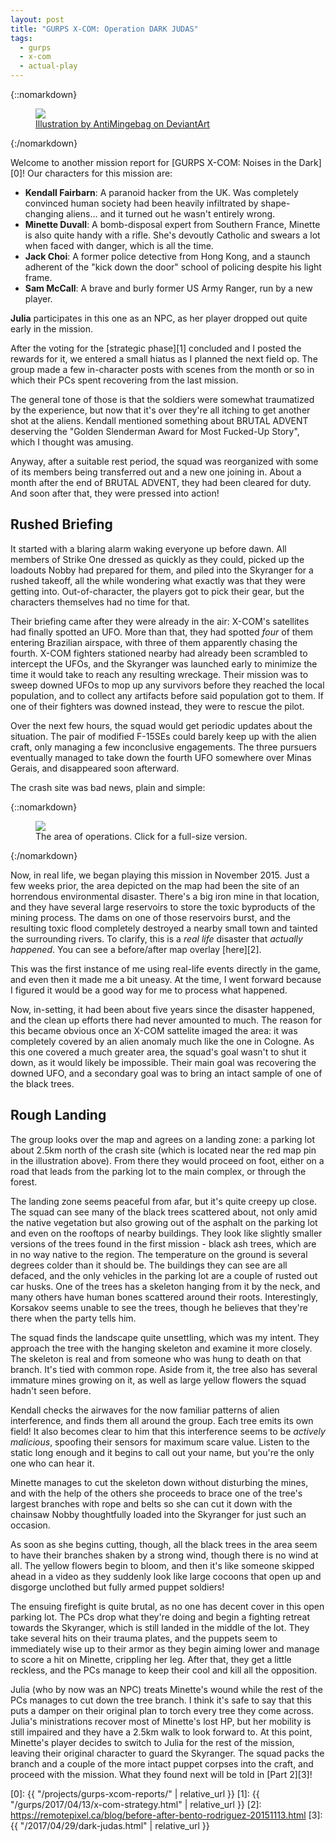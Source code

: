 ```yaml
---
layout: post
title: "GURPS X-COM: Operation DARK JUDAS"
tags:
  - gurps
  - x-com
  - actual-play
---
```


{::nomarkdown}
<figure>
  <img src="{{ "/assets/xcom__extraction_by_antimingebag-d9abdgp.jpg" | absolute_url }}"/>
  <figcaption>
    <a href=http://antimingebag.deviantart.com/art/XCOM-Extraction-561522409>
      Illustration by AntiMingebag on DeviantArt
    </a>
  </figcaption>
</figure>
{:/nomarkdown}

Welcome to another mission report for [GURPS X-COM: Noises in the Dark][0]! Our
characters for this mission are:

- **Kendall Fairbarn**: A paranoid hacker from the UK. Was completely convinced
  human society had been heavily infiltrated by shape-changing aliens... and it
  turned out he wasn't entirely wrong.
- **Minette Duvall**: A bomb-disposal expert from Southern France, Minette is
  also quite handy with a rifle. She's devoutly Catholic and swears a lot when
  faced with danger, which is all the time.
- **Jack Choi**: A former police detective from Hong Kong, and a staunch
  adherent of the "kick down the door" school of policing despite his light
  frame.
- **Sam McCall**: A brave and burly former US Army Ranger, run by a new player.

**Julia** participates in this one as an NPC, as her player dropped out quite
early in the mission.

After the voting for the [strategic phase][1] concluded and I posted the rewards
for it, we entered a small hiatus as I planned the next field op. The group made
a few in-character posts with scenes from the month or so in which their PCs
spent recovering from the last mission.

The general tone of those is that the soldiers were somewhat traumatized by the
experience, but now that it's over they're all itching to get another shot at
the aliens. Kendall mentioned something about BRUTAL ADVENT deserving the
"Golden Slenderman Award for Most Fucked-Up Story", which I thought was
amusing.

Anyway, after a suitable rest period, the squad was reorganized with some of its
members being transferred out and a new one joining in. About a month after the
end of BRUTAL ADVENT, they had been cleared for duty. And soon after that, they
were pressed into action!

## Rushed Briefing

It started with a blaring alarm waking everyone up before dawn. All members of
Strike One dressed as quickly as they could, picked up the loadouts Nobby had
prepared for them, and piled into the Skyranger for a rushed takeoff, all the
while wondering what exactly was that they were getting into. Out-of-character,
the players got to pick their gear, but the characters themselves had no time
for that.

Their briefing came after they were already in the air: X-COM's satellites had
finally spotted an UFO. More than that, they had spotted _four_ of them entering
Brazilian airspace, with three of them apparently chasing the fourth. X-COM
fighters stationed nearby had already been scrambled to intercept the UFOs, and
the Skyranger was launched early to minimize the time it would take to reach any
resulting wreckage. Their mission was to sweep downed UFOs to mop up any
survivors before they reached the local population, and to collect any artifacts
before said population got to them. If one of their fighters was downed instead,
they were to rescue the pilot.

Over the next few hours, the squad would get periodic updates about the
situation. The pair of modified F-15SEs could barely keep up with the alien
craft, only managing a few inconclusive engagements. The three pursuers
eventually managed to take down the fourth UFO somewhere over Minas Gerais, and
disappeared soon afterward.

The crash site was bad news, plain and simple:

{::nomarkdown}
<figure>
  <a href="{{ "/assets/dark-judas-ao.jpg" | absolute_url }}">
    <img src="{{ "/assets/dark-judas-ao.jpg" | absolute_url }}"/>
  </a>
  <figcaption>
    The area of operations. Click for a full-size version.
  </figcaption>
</figure>
{:/nomarkdown}

Now, in real life, we began playing this mission in November 2015. Just a few
weeks prior, the area depicted on the map had been the site of an horrendous
environmental disaster. There's a big iron mine in that location, and they have
several large reservoirs to store the toxic byproducts of the mining
process. The dams on one of those reservoirs burst, and the resulting toxic
flood completely destroyed a nearby small town and tainted the surrounding
rivers. To clarify, this is a _real life_ disaster that _actually happened_. You
can see a before/after map overlay [here][2].

This was the first instance of me using real-life events directly in the game,
and even then it made me a bit uneasy. At the time, I went forward because I
figured it would be a good way for me to process what happened.

Now, in-setting, it had been about five years since the disaster happened, and
the clean up efforts there had never amounted to much. The reason for this
became obvious once an X-COM sattelite imaged the area: it was completely
covered by an alien anomaly much like the one in Cologne. As this one covered a
much greater area, the squad's goal wasn't to shut it down, as it would likely
be impossible. Their main goal was recovering the downed UFO, and a secondary
goal was to bring an intact sample of one of the black trees.

## Rough Landing

The group looks over the map and agrees on a landing zone: a parking lot about
2.5km north of the crash site (which is located near the red map pin in the
illustration above). From there they would proceed on foot, either on a road
that leads from the parking lot to the main complex, or through the forest.

The landing zone seems peaceful from afar, but it's quite creepy up close. The
squad can see many of the black trees scattered about, not only amid the native
vegetation but also growing out of the asphalt on the parking lot and even on
the rooftops of nearby buildings. They look like slightly smaller versions of
the trees found in the first mission - black ash trees, which are in no way
native to the region. The temperature on the ground is several degrees colder
than it should be. The buildings they can see are all defaced, and the only
vehicles in the parking lot are a couple of rusted out car husks. One of the
trees has a skeleton hanging from it by the neck, and many others have human
bones scattered around their roots. Interestingly, Korsakov seems unable to see
the trees, though he believes that they're there when the party tells him.

The squad finds the landscape quite unsettling, which was my intent. They
approach the tree with the hanging skeleton and examine it more closely. The
skeleton is real and from someone who was hung to death on that branch. It's
tied with common rope. Aside from it, the tree also has several immature mines
growing on it, as well as large yellow flowers the squad hadn't seen before.

Kendall checks the airwaves for the now familiar patterns of alien
interference, and finds them all around the group. Each tree emits its own
field! It also becomes clear to him that this interference seems to be _actively
malicious_, spoofing their sensors for maximum scare value. Listen to the static
long enough and it begins to call out your name, but you're the only one who can
hear it.

Minette manages to cut the skeleton down without disturbing the mines,
and with the help of the others she proceeds to brace one of the tree's largest
branches with rope and belts so she can cut it down with the chainsaw Nobby
thoughtfully loaded into the Skyranger for just such an occasion.

As soon as she begins cutting, though, all the black trees in the area seem to
have their branches shaken by a strong wind, though there is no wind at all. The
yellow flowers begin to bloom, and then it's like someone skipped ahead in a
video as they suddenly look like large cocoons that open up and disgorge
unclothed but fully armed puppet soldiers!

The ensuing firefight is quite brutal, as no one has decent cover in this open
parking lot. The PCs drop what they're doing and begin a fighting retreat
towards the Skyranger, which is still landed in the middle of the lot. They take
several hits on their trauma plates, and the puppets seem to immediately wise up
to their armor as they begin aiming lower and manage to score a hit on Minette,
crippling her leg. After that, they get a little reckless, and the PCs manage to
keep their cool and kill all the opposition.

Julia (who by now was an NPC) treats Minette's wound while the rest of the PCs
manages to cut down the tree branch. I think it's safe to say that this puts a
damper on their original plan to torch every tree they come across. Julia's
ministrations recover most of Minette's lost HP, but her mobility is still
impaired and they have a 2.5km walk to look forward to. At this point, Minette's
player decides to switch to Julia for the rest of the mission, leaving their
original character to guard the Skyranger. The squad packs the branch and a
couple of the more intact puppet corpses into the craft, and proceed with the
mission. What they found next will be told in [Part 2][3]!

[0]: {{ "/projects/gurps-xcom-reports/" | relative_url }}
[1]: {{ "/gurps/2017/04/13/x-com-strategy.html" | relative_url }}
[2]: https://remotepixel.ca/blog/before-after-bento-rodriguez-20151113.html
[3]: {{ "/2017/04/29/dark-judas.html" | relative_url }}
